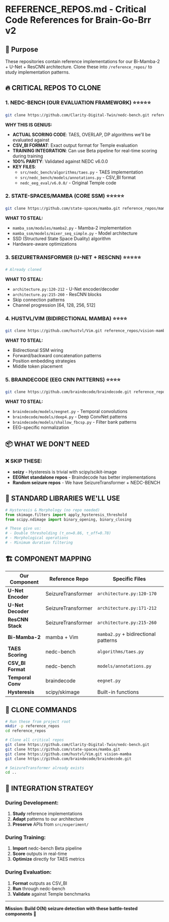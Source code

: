 # REFERENCE_REPOS.md - Critical Code References for Brain-Go-Brr v2

## 🎯 Purpose
These repositories contain reference implementations for our Bi-Mamba-2 + U-Net + ResCNN architecture. Clone these into `/reference_repos/` to study implementation patterns.

## 🔥 CRITICAL REPOS TO CLONE

### 1. **NEDC-BENCH** (OUR EVALUATION FRAMEWORK) ⭐⭐⭐⭐⭐
```bash
git clone https://github.com/Clarity-Digital-Twin/nedc-bench.git reference_repos/nedc-bench
```
**WHY THIS IS GENIUS:**
- **ACTUAL SCORING CODE**: TAES, OVERLAP, DP algorithms we'll be evaluated against
- **CSV_BI FORMAT**: Exact output format for Temple evaluation
- **TRAINING INTEGRATION**: Can use Beta pipeline for real-time scoring during training
- **100% PARITY**: Validated against NEDC v6.0.0
- **KEY FILES**:
  - `src/nedc_bench/algorithms/taes.py` - TAES implementation
  - `src/nedc_bench/models/annotations.py` - CSV_BI format
  - `nedc_eeg_eval/v6.0.0/` - Original Temple code

### 2. **STATE-SPACES/MAMBA** (CORE SSM) ⭐⭐⭐⭐⭐
```bash
git clone https://github.com/state-spaces/mamba.git reference_repos/mamba
```
**WHAT TO STEAL:**
- `mamba_ssm/modules/mamba2.py` - Mamba-2 implementation
- `mamba_ssm/models/mixer_seq_simple.py` - Model architecture
- SSD (Structured State Space Duality) algorithm
- Hardware-aware optimizations

### 3. **SEIZURETRANSFORMER** (U-NET + RESCNN) ⭐⭐⭐⭐⭐
```bash
# Already cloned
```
**WHAT TO STEAL:**
- `architecture.py:120-212` - U-Net encoder/decoder
- `architecture.py:215-260` - ResCNN blocks
- Skip connection patterns
- Channel progression [64, 128, 256, 512]

### 4. **HUSTVL/VIM** (BIDIRECTIONAL MAMBA) ⭐⭐⭐⭐
```bash
git clone https://github.com/hustvl/Vim.git reference_repos/vision-mamba
```
**WHAT TO STEAL:**
- Bidirectional SSM wiring
- Forward/backward concatenation patterns
- Position embedding strategies
- Middle token placement

### 5. **BRAINDECODE** (EEG CNN PATTERNS) ⭐⭐⭐⭐
```bash
git clone https://github.com/braindecode/braindecode.git reference_repos/braindecode
```
**WHAT TO STEAL:**
- `braindecode/models/eegnet.py` - Temporal convolutions
- `braindecode/models/deep4.py` - Deep ConvNet patterns
- `braindecode/models/shallow_fbcsp.py` - Filter bank patterns
- EEG-specific normalization

## 📦 WHAT WE DON'T NEED

### ❌ SKIP THESE:
- **seizy** - Hysteresis is trivial with scipy/scikit-image
- **EEGNet standalone repos** - Braindecode has better implementations
- **Random seizure repos** - We have SeizureTransformer + NEDC-BENCH

## 🧪 STANDARD LIBRARIES WE'LL USE

```python
# Hysteresis & Morphology (no repo needed)
from skimage.filters import apply_hysteresis_threshold
from scipy.ndimage import binary_opening, binary_closing

# These give us:
# - Double thresholding (τ_on=0.86, τ_off=0.78)
# - Morphological operations
# - Minimum duration filtering
```

## 🏗️ COMPONENT MAPPING

| Our Component | Reference Repo | Specific Files |
|---------------|----------------|----------------|
| **U-Net Encoder** | SeizureTransformer | `architecture.py:120-170` |
| **U-Net Decoder** | SeizureTransformer | `architecture.py:171-212` |
| **ResCNN Stack** | SeizureTransformer | `architecture.py:215-260` |
| **Bi-Mamba-2** | mamba + Vim | `mamba2.py` + bidirectional patterns |
| **TAES Scoring** | nedc-bench | `algorithms/taes.py` |
| **CSV_BI Format** | nedc-bench | `models/annotations.py` |
| **Temporal Conv** | braindecode | `eegnet.py` |
| **Hysteresis** | scipy/skimage | Built-in functions |

## 🚀 CLONE COMMANDS

```bash
# Run these from project root
mkdir -p reference_repos
cd reference_repos

# Clone all critical repos
git clone https://github.com/Clarity-Digital-Twin/nedc-bench.git
git clone https://github.com/state-spaces/mamba.git
git clone https://github.com/hustvl/Vim.git vision-mamba
git clone https://github.com/braindecode/braindecode.git

# SeizureTransformer already exists
cd ..
```

## 📝 INTEGRATION STRATEGY

### During Development:
1. **Study** reference implementations
2. **Adapt** patterns to our architecture
3. **Preserve** APIs from `src/experiment/`

### During Training:
1. **Import** nedc-bench Beta pipeline
2. **Score** outputs in real-time
3. **Optimize** directly for TAES metrics

### During Evaluation:
1. **Format** outputs as CSV_BI
2. **Run** through nedc-bench
3. **Validate** against Temple benchmarks

---
**Mission: Build O(N) seizure detection with these battle-tested components** 🚀